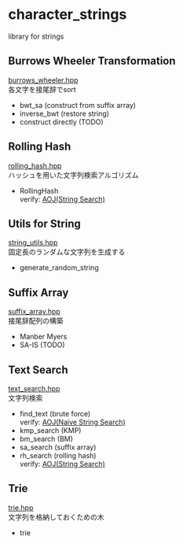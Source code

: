 # character\_strings
library for strings

## Burrows Wheeler Transformation
[burrows\_wheeler.hpp](https://github.com/fumiphys/programming_contest/blob/master/character_strings/burrows_wheeler.hpp)  
各文字を接尾辞でsort
  - bwt\_sa (construct from suffix array)
  - inverse\_bwt (restore string)
  - construct directly (TODO)

## Rolling Hash
[rolling\_hash.hpp](https://github.com/fumiphys/programming_contest/blob/master/character_strings/rolling_hash.hpp)  
ハッシュを用いた文字列検索アルゴリズム
  - RollingHash  
  verify: [AOJ(String Search)](https://onlinejudge.u-aizu.ac.jp/courses/lesson/1/ALDS1/14/ALDS1_14_B)

## Utils for String
[string\_utils.hpp](https://github.com/fumiphys/programming_contest/blob/master/character_strings/string_utils.hpp)  
固定長のランダムな文字列を生成する
  - generate\_random\_string

## Suffix Array
[suffix\_array.hpp](https://github.com/fumiphys/programming_contest/blob/master/character_strings/suffix_array.hpp)  
接尾辞配列の構築
  - Manber Myers
  - SA-IS (TODO)

## Text Search
[text\_search.hpp](https://github.com/fumiphys/programming_contest/blob/master/character_strings/text_search.hpp)  
文字列検索
  - find\_text (brute force)  
  verify: [AOJ(Naive String Search)](https://onlinejudge.u-aizu.ac.jp/courses/lesson/1/ALDS1/14/ALDS1_14_A)
  - kmp\_search (KMP)
  - bm\_search (BM)
  - sa\_search (suffix array)
  - rh\_search (rolling hash)  
  verify: [AOJ(String Search)](https://onlinejudge.u-aizu.ac.jp/courses/lesson/1/ALDS1/14/ALDS1_14_B)

## Trie
[trie.hpp](https://github.com/fumiphys/programming_contest/blob/master/character_strings/trie.hpp)  
文字列を格納しておくための木
  - trie
